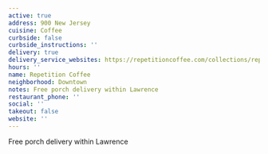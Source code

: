 ```yaml
---
active: true
address: 900 New Jersey
cuisine: Coffee
curbside: false
curbside_instructions: ''
delivery: true
delivery_service_websites: https://repetitioncoffee.com/collections/repetition-coffee
hours: ''
name: Repetition Coffee
neighborhood: Downtown
notes: Free porch delivery within Lawrence
restaurant_phone: ''
social: ''
takeout: false
website: ''
---
```


Free porch delivery within Lawrence